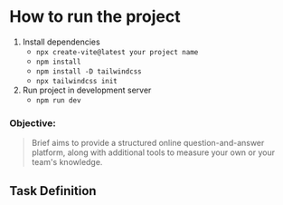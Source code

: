 # How to run the project

1. Install dependencies
   - `npx create-vite@latest your project name`
   - `npm install`
   - `npm install -D tailwindcss`
   - `npx tailwindcss init`
2. Run project in development server
   - `npm run dev`

### Objective:

> Brief aims to provide a structured online question-and-answer platform, along with additional tools to measure your own or your team's knowledge.

## Task Definition
